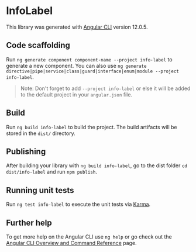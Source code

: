 # InfoLabel

This library was generated with [Angular CLI](https://github.com/angular/angular-cli) version 12.0.5.

## Code scaffolding

Run `ng generate component component-name --project info-label` to generate a new component. You can also use `ng generate directive|pipe|service|class|guard|interface|enum|module --project info-label`.

> Note: Don't forget to add `--project info-label` or else it will be added to the default project in your `angular.json` file.

## Build

Run `ng build info-label` to build the project. The build artifacts will be stored in the `dist/` directory.

## Publishing

After building your library with `ng build info-label`, go to the dist folder `cd dist/info-label` and run `npm publish`.

## Running unit tests

Run `ng test info-label` to execute the unit tests via [Karma](https://karma-runner.github.io).

## Further help

To get more help on the Angular CLI use `ng help` or go check out the [Angular CLI Overview and Command Reference](https://angular.io/cli) page.
